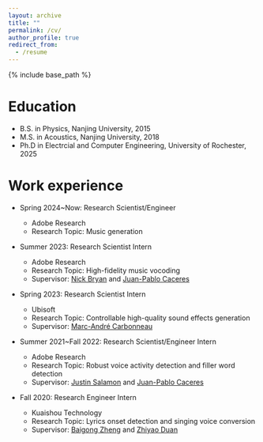 ```yaml
---
layout: archive
title: ""
permalink: /cv/
author_profile: true
redirect_from:
  - /resume
---
```


{% include base_path %}

Education
======
* B.S. in Physics, Nanjing University, 2015
* M.S. in Acoustics, Nanjing University, 2018
* Ph.D in Electrcial and Computer Engineering, University of Rochester, 2025

Work experience
======
* Spring 2024~Now: Research Scientist/Engineer
  * Adobe Research
  * Research Topic: Music generation

* Summer 2023: Research Scientist Intern
  * Adobe Research
  * Research Topic: High-fidelity music vocoding
  * Supervisor: [Nick Bryan](https://ccrma.stanford.edu/~njb/) and [Juan-Pablo Caceres](https://ccrma.stanford.edu/~jcaceres/)

* Spring 2023: Research Scientist Intern
  * Ubisoft
  * Research Topic: Controllable high-quality sound effects generation 
  * Supervisor: [Marc-André Carbonneau](https://sites.google.com/site/marcandrecarbonneau/?pli=1)

* Summer 2021~Fall 2022: Research Scientist/Engineer Intern
  * Adobe Research
  * Research Topic: Robust voice activity detection and filler word detection
  * Supervisor: [Justin Salamon](https://www.justinsalamon.com/) and [Juan-Pablo Caceres](https://ccrma.stanford.edu/~jcaceres/)

* Fall 2020: Research Engineer Intern
  * Kuaishou Technology 
  * Research Topic: Lyrics onset detection and singing voice conversion
  * Supervisor: [Baigong Zheng](https://www.linkedin.com/in/baigongzheng/) and [Zhiyao Duan](http://www2.ece.rochester.edu/~zduan/)

